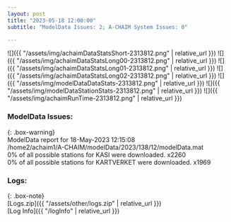 ```yaml
---
layout: post
title: "2023-05-18 12:00:00"
subtitle: "ModelData Issues: 2; A-CHAIM System Issues: 0"

---
```


![]({{ "/assets/img/achaimDataStatsShort-2313812.png" | relative_url }})
![]({{ "/assets/img/achaimDataStatsLong00-2313812.png" | relative_url }})
![]({{ "/assets/img/achaimDataStatsLong01-2313812.png" | relative_url }})
![]({{ "/assets/img/achaimDataStatsLong02-2313812.png" | relative_url }})
![]({{ "/assets/img/modelDataDataStats-2313812.png" | relative_url }})
![]({{ "/assets/img/modelDataStationStats-2313812.png" | relative_url }})
![]({{ "/assets/img/achaimRunTime-2313812.png" | relative_url }})


### ModelData Issues:  
  
{: .box-warning}  
 ModelData report for 18-May-2023 12:15:08   
 /home2/achaim1/A-CHAIM/modelData/2023/138/12/modelData.mat   
 0% of all possible stations for KASI were downloaded. x2260   
 0% of all possible stations for KARTVERKET were downloaded. x1969   
  


### Logs:  
  
{: .box-note}  
[Logs.zip]({{ "/assets/other/logs.zip" | relative_url }})  
[Log Info]({{ "/logInfo" | relative_url }})  
